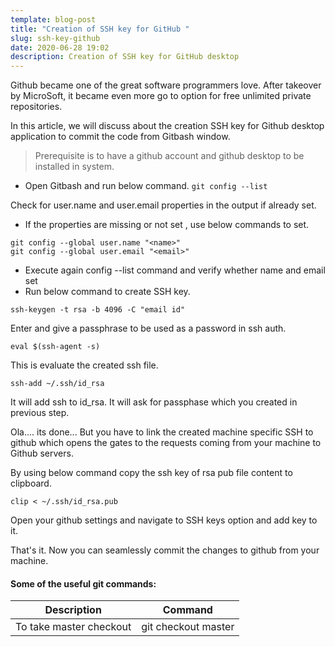 ```yaml
---
template: blog-post
title: "Creation of SSH key for GitHub "
slug: ssh-key-github
date: 2020-06-28 19:02
description: Creation of SSH key for GitHub desktop
---
```

Github became one of the great software programmers love. After takeover by MicroSoft, it became even more go to option for free unlimited private repositories.

In this article, we will discuss about the creation SSH key for Github desktop application to commit the code from Gitbash window.

> Prerequisite is to have a github account and github desktop to be installed in system.

* Open Gitbash and run below command. 		 `git config --list`

Check for user.name and user.email properties in the output if already set. 

* If the properties are missing or not set , use below commands to set.

```
git config --global user.name "<name>"
git config --global user.email "<email>"
```

* Execute  again config --list command and verify whether name and email set
* Run below command to create SSH key.

```
ssh-keygen -t rsa -b 4096 -C "email id"
```

Enter and give a passphrase to be used as a password in ssh auth.

```
eval $(ssh-agent -s)
```

This is evaluate the created ssh file.

```
ssh-add ~/.ssh/id_rsa
```

It will add ssh to id_rsa. It will ask for passphase which you created in previous step.

Ola.... its done... But you have to link the created machine specific SSH to github which opens the gates to the requests coming from your machine to Github servers.

By using below command copy the ssh key of rsa pub file content to clipboard.

```
clip < ~/.ssh/id_rsa.pub
```

Open your github settings and navigate to SSH keys option and add key to it.

That's it. Now you can seamlessly commit the changes to github from your machine.

#### **Some of the useful git commands:**

| Description        | Command |
| ------------- |-------------|
|To take master checkout	      |git checkout master |

